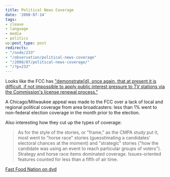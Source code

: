 ```yaml
---
title: Political News Coverage
date: '2008-07-14'
tags:
- cleave
- language
- media
- politics
wp:post_type: post
redirects:
- "/node/233"
- "/observation/political-news-coverage"
- "/2008/07/political-news-coverage/"
- "/?p=233"
---
```


Looks like the FCC has ["demonstrate[d], once again, that at present it is difficult, if not impossible to apply public interest pressure to TV stations via the Commission's license renewal process."](http://arstechnica.com/news.ars/post/20080713-no-local-election-coverage-on-tv-no-problem-says-fcc.html)

A Chicago/Milwaukee appeal was made to the FCC over a lack of local and regional political coverage from area broadcasters: less than 1% went to non-federal election coverage in the month prior to the election.

Also interesting how they cut up the types of coverage:

>

> As for the style of the stories, or "frame," as the CMPA study put it, most went to "horse race" stories (guesstimating a candidates' electoral chances at the moment) and "strategic" stories ("how the candidate was using an event to reach particular groups of voters"). Strategy and horse race items dominated coverage. Issues-oriented features counted for less than a fifth of air time.

[Fast Food Nation on dvd](http://www.iucn-tftsg.org/?fast_food_nation)
